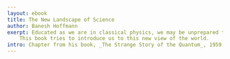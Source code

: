 ```yaml
---
layout: ebook
title: The New Landscape of Science
author: Banesh Hoffmann
exerpt: Educated as we are in classical physics, we may be unprepared to comprehend the world of quantum mechanics.
    This book tries to introduce us to this new view of the world.
intro: Chapter from his book, _The Strange Story of the Quantum_, 1959.
---
```


